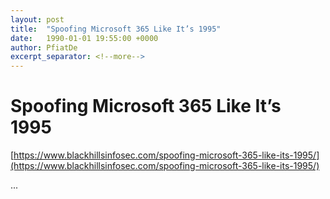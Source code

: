 ```yaml
---
layout: post
title:  "Spoofing Microsoft 365 Like It’s 1995"
date:   1990-01-01 19:55:00 +0000
author: PfiatDe
excerpt_separator: <!--more-->
---
```


# Spoofing Microsoft 365 Like It’s 1995
[https://www.blackhillsinfosec.com/spoofing-microsoft-365-like-its-1995/](https://www.blackhillsinfosec.com/spoofing-microsoft-365-like-its-1995/)

...
<!--more-->
